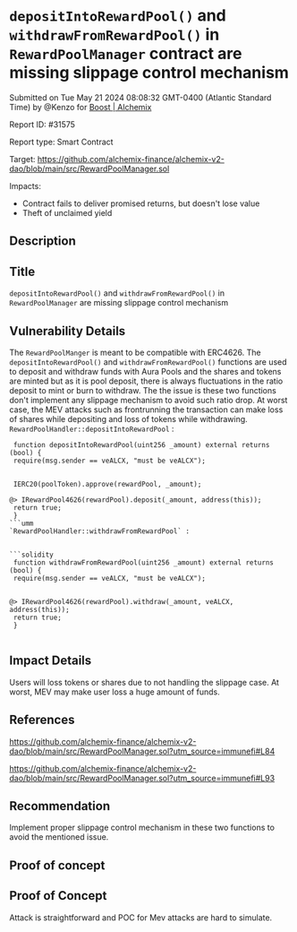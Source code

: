 
# `depositIntoRewardPool()` and `withdrawFromRewardPool()` in `RewardPoolManager` contract are missing slippage control mechanism

Submitted on Tue May 21 2024 08:08:32 GMT-0400 (Atlantic Standard Time) by @Kenzo for [Boost | Alchemix](https://immunefi.com/bounty/alchemix-boost/)

Report ID: #31575

Report type: Smart Contract

Target: https://github.com/alchemix-finance/alchemix-v2-dao/blob/main/src/RewardPoolManager.sol

Impacts:
- Contract fails to deliver promised returns, but doesn't lose value
- Theft of unclaimed yield

## Description
## Title
 `depositIntoRewardPool()` and `withdrawFromRewardPool()` in `RewardPoolManager` are missing slippage control mechanism
 

 ## Vulnerability Details
 The `RewardPoolManger` is meant to be compatible with ERC4626. The `depositIntoRewardPool()` and `withdrawFromRewardPool()` functions are used to deposit and withdraw funds with Aura Pools and the shares and tokens are minted but as it is pool deposit, there is always fluctuations in the ratio deposit to mint or burn to withdraw. The the issue is these two functions don't implement any slippage mechanism to avoid such ratio drop. At worst case, the MEV attacks such as frontrunning the transaction can make loss of shares while depositing and loss of tokens while withdrawing. 
 `RewardPoolHandler::depositIntoRewardPool` :
 ```solidity
  function depositIntoRewardPool(uint256 _amount) external returns (bool) {
  require(msg.sender == veALCX, "must be veALCX");
 

  IERC20(poolToken).approve(rewardPool, _amount);
  
 @> IRewardPool4626(rewardPool).deposit(_amount, address(this));
  return true;
  }
 ```umm
 `RewardPoolHandler::withdrawFromRewardPool` :
 

 ```solidity
  function withdrawFromRewardPool(uint256 _amount) external returns (bool) {
  require(msg.sender == veALCX, "must be veALCX");
 

 @> IRewardPool4626(rewardPool).withdraw(_amount, veALCX, address(this));
  return true;
  }
 

 ```
 ## Impact Details
 Users will loss tokens or shares due to not handling the slippage case. At worst, MEV may make user loss a huge amount of funds. 
 

 ## References
 https://github.com/alchemix-finance/alchemix-v2-dao/blob/main/src/RewardPoolManager.sol?utm_source=immunefi#L84
 

 https://github.com/alchemix-finance/alchemix-v2-dao/blob/main/src/RewardPoolManager.sol?utm_source=immunefi#L93
 ## Recommendation
 Implement proper slippage control mechanism in these two functions to avoid the mentioned issue.
        
## Proof of concept
## Proof of Concept 
 Attack is straightforward and POC for Mev attacks are hard to simulate.